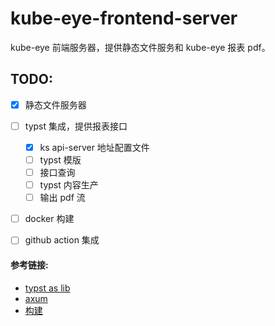 # kube-eye-frontend-server

kube-eye 前端服务器，提供静态文件服务和 kube-eye 报表 pdf。

## TODO:
- [x] 静态文件服务器
- [ ] typst 集成，提供报表接口
   - [x] ks api-server 地址配置文件
   - [ ] typst 模版
   - [ ] 接口查询
   - [ ] typst 内容生产
   - [ ] 输出 pdf 流 
- [ ] docker 构建
- [ ] github action 集成



#### 参考链接: 
 - [typst as lib](https://crates.io/crates/typst-as-lib)
 - [axum](https://github.com/tokio-rs/axum/blob/main/examples/static-file-server/src/main.rs)
 - [构建](https://docker.github.net.cn/language/rust/)
